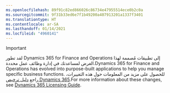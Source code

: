 ```yaml
---
ms.openlocfilehash: 89f91c82ed866026c86734e47955514ece0b2c0a
ms.sourcegitcommit: 9f31b33ed6e7f1b49200a407913201a1337f3401
ms.translationtype: HT
ms.contentlocale: ar-SA
ms.lasthandoff: 01/14/2021
ms.locfileid: "4960141"
---
```

> [!IMPORTANT]
> <span data-ttu-id="33163-101">لقد تطور Dynamics 365 for Finance and Operations إلى تطبيقات مُصممة لهذا الغرض لمساعدتك في إدارة وظائف عمل محددة.</span><span class="sxs-lookup"><span data-stu-id="33163-101">Dynamics 365 for Finance and Operations has evolved into purpose-built applications to help you manage specific business functions.</span></span> <span data-ttu-id="33163-102">للحصول على مزيد من المعلومات حول هذه التغييرات، راجع [دليل ترخيص Dynamics 365](https://go.microsoft.com/fwlink/p/?LinkId=866544).</span><span class="sxs-lookup"><span data-stu-id="33163-102">For more information about these changes, see [Dynamics 365 Licensing Guide](https://go.microsoft.com/fwlink/p/?LinkId=866544).</span></span>
 
